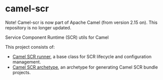 camel-scr
=========

Note! Camel-scr is now part of Apache Camel (from version 2.15 on). This repository is no longer updated.

Service Component Runtime (SCR) utils for Camel

This project consists of:
* [Camel SCR runner](camel-scr-runner), a base class for SCR lifecycle and configuration management.
* [Camel SCR archetype](camel-archetype-scr), an archetype for generating Camel SCR bundle projects.

